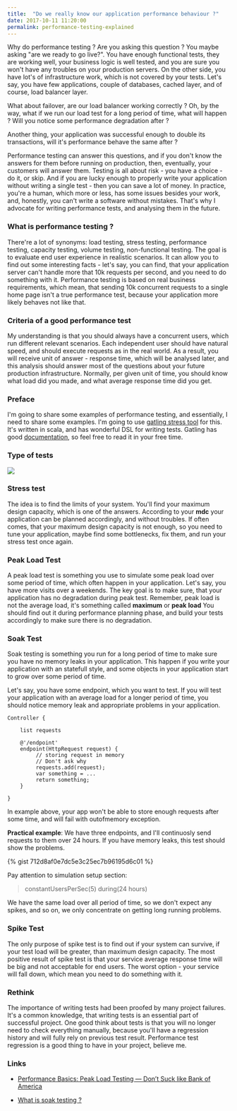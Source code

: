 ```yaml
---
title:  "Do we really know our application performance behaviour ?"
date: 2017-10-11 11:20:00
permalink: performance-testing-explained
---
```



Why do performance testing ? Are you asking this question ? You maybe asking "are we ready to go live?". You have enough functional tests, they are working well, your business logic is well tested, and you are sure you won't have any troubles on your production servers. On the other side, you have lot's of infrastructure work, which is not covered by your tests. Let's say, you have few applications, couple of databases, cached layer, and of course, load balancer layer. 

What about failover, are our load balancer working correctly ? Oh, by the way, what if we run our load test for a long period of time, what will happen ? Will you notice some performance degradation after ? 

Another thing, your application was successful enough to double its transactions, will it's performance behave the same after ? 

Performance testing can answer this questions, and if you don't know the answers for them before running on production, then, eventually, your customers will answer them. Testing is all about risk - you have a choice - do it, or skip. And if you are lucky enough to properly write your application without writing a single test - then you can save a lot of money. In practice, you're a human, which more or less, has some issues besides your work, and, honestly, you can't write a software without mistakes. That's why I advocate for writing performance tests, and analysing them in the future.

### What is performance testing ?

There're a lot of synonyms: load testing, stress testing, performance testing, capacity testing, volume testing, non-functional testing. The goal is to evaluate end user experience in realistic scenarios. It can allow you to find out some interesting facts - let's say, you can find, that your application server can't handle more that 10k requests per second, and you need to do something with it. Performance testing is based on real business requirements, which mean, that sending 10k concurrent requests to a single home page isn't a true performance test, because your application more likely behaves not like that. 

### Criteria of a good performance test

My understanding is that you should always have a concurrent users, which run different relevant scenarios. Each independent user should have natural speed, and should execute requests as in the real world. As a result, you will receive unit of answer - response time, which will be analysed later, and this analysis should answer most of the questions about your future production infrastructure. Normally, per given unit of time, you should know what load did you made, and what average response time did you get.

### Preface

I'm going to share some examples of performance testing, and essentially, I need to share some examples. I'm going to use [gatling stress tool](http://gatling.io/) for this. It's written in scala, and has wonderful DSL for writing tests. Gatling has good [documentation](http://gatling.io/docs/2.2.2/), so feel free to read it in your free time.

### Type of tests


![](assets/images/performance00123844D5EB--1-.png)

### Stress test

The idea is to find the limits of your system. You'll find your maximum design capacity, which is one of the answers. According to your **mdc** your application can be planned accordingly, and without troubles. If often comes, that your maximum design capacity is not enough, so you need to tune your application, maybe find some bottlenecks, fix them, and run your stress test once again. 

### Peak Load Test

A peak load test is something you use to simulate some peak load over some period of time, which often happen in your application. Let's say, you have more visits over a weekends. The key goal is to make sure, that your application has no degradation during peak test. Remember, peak load is not the average load, it's something called **maximum** or **peak** **load** You should find out it during performance planning phase, and build your tests accordingly to make sure there is no degradation.

### Soak Test

Soak testing is something you run for a long period of time to make sure you have no memory leaks in your application. This happen if you write your application with an statefull style, and some objects in your application start to grow over some period of time.

Let's say, you have some endpoint, which you want to test. If you will test your application with an average load for a longer period of time, you should notice memory leak and appropriate problems in your application.

```
Controller {

    list requests

    @'/endpoint'
    endpoint(HttpRequest request) {
         // storing request in memory
         // Don't ask why
         requests.add(request);
         var something = ...
         return something;
    } 

}
```

In example above, your app won't be able to store enough requests after some time, and will fail with outofmemory exception.

**Practical example**: We have three endpoints, and I'll continuosly send requests to them over 24 hours. If you have memory leaks, this test should show the problems.

{% gist 712d8af0e7dc5e3c25ec7b96195d6c01 %}

Pay attention to simulation setup section:

> constantUsersPerSec(5) during(24 hours)

We have the same load over all period of time, so we don't expect any spikes, and so on, we only concentrate on getting long running problems.

### Spike Test

The only purpose of spike test is to find out if your system can survive, if your test load will be greater, than maximum design capacity. The most positive result of spike test is that your service average response time will be big and not acceptable for end users. The worst option - your service will fall down, which mean you need to do something with it.

### Rethink

The importance of writing tests had been proofed by many project failures. It's a common knowledge, that writing tests is an essential part of successful project. One good think about tests is that you will no longer need to check everything manually, because you'll have a regression history and will fully rely on previous test result. Performance test regression is a good thing to have in your project, believe me.

### Links


* [Performance Basics: Peak Load Testing — Don’t Suck like Bank of America](https://www.joecolantonio.com/2011/10/15/performance-basics-peak-load-testing-don%E2%80%99t-suck-like-bank-of-america/)

* [What is soak testing ?](http://www.tutorialspoint.com/software_testing_dictionary/soak_testing.htm)